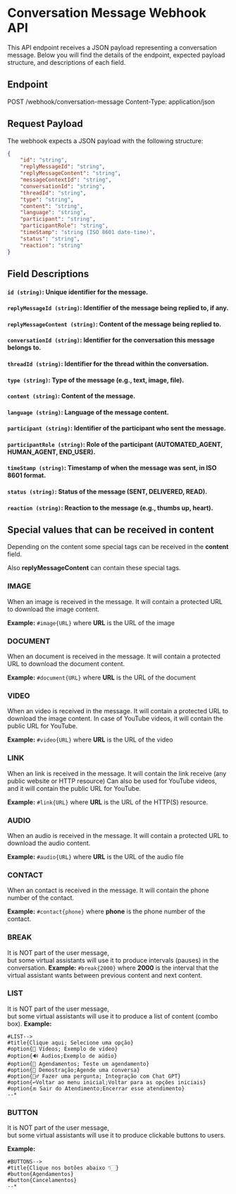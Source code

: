 # Conversation Message Webhook API
This API endpoint receives a JSON payload representing a conversation message. Below you will find the details of the endpoint, expected payload structure, and descriptions of each field.

## Endpoint
POST /webhook/conversation-message Content-Type: application/json

## Request Payload
The webhook expects a JSON payload with the following structure:

```json
{
    "id": "string",
    "replyMessageId": "string",
    "replyMessageContent": "string",
    "messageContextId": "string",
    "conversationId": "string",
    "threadId": "string",
    "type": "string",
    "content": "string",
    "language": "string",
    "participant": "string",
    "participantRole": "string",
    "timeStamp": "string (ISO 8601 date-time)",
    "status": "string",
    "reaction": "string"
}
```

## Field Descriptions
#### `id (string)`: Unique identifier for the message.
#### `replyMessageId (string)`: Identifier of the message being replied to, if any.
#### `replyMessageContent (string)`: Content of the message being replied to.
#### `conversationId (string)`: Identifier for the conversation this message belongs to.
#### `threadId (string)`: Identifier for the thread within the conversation.
#### `type (string)`: Type of the message (e.g., text, image, file).
#### `content (string)`: Content of the message.
#### `language (string)`: Language of the message content.
#### `participant (string)`: Identifier of the participant who sent the message.
#### `participantRole (string)`: Role of the participant (AUTOMATED_AGENT, HUMAN_AGENT, END_USER).
#### `timeStamp (string)`: Timestamp of when the message was sent, in ISO 8601 format.
#### `status (string)`: Status of the message (SENT, DELIVERED, READ).
#### `reaction (string)`: Reaction to the message (e.g., thumbs up, heart).

## Special values that can be received in content
Depending on the content some special tags can be received in the **content** field. 

Also **replyMessageContent** can contain these special tags.

### IMAGE ###
When an image is received in the message.
It will contain a protected URL to download the image content.

**Example:**
`#image{URL}` where **URL** is the URL of the image

### DOCUMENT ###
When an document is received in the message.
It will contain a protected URL to download the document content.

**Example:**
`#document{URL}` where **URL** is the URL of the document

### VIDEO ###
When an video is received in the message.
It will contain a protected URL to download the image content.
In case of YouTube videos, it will contain the public URL for YouTube.

**Example:**
`#video{URL}` where **URL** is the URL of the video

### LINK ###
When an link is received in the message.
It will contain the link receive (any public website or HTTP resource)
Can also be used for YouTube videos, and it will contain the public URL for YouTube.

**Example:**
`#link{URL}` where **URL** is the URL of the HTTP(S) resource.

### AUDIO ###
When an audio is received in the message.
It will contain a protected URL to download the audio content.

**Example:**
`#audio{URL}` where **URL** is the URL of the audio file

### CONTACT ###
When an contact is received in the message.
It will contain the phone number of the contact.

**Example:**
`#contact{phone}` where **phone** is the phone number of the contact.

### BREAK ###
It is NOT part of the user message,  
but some virtual assistants will use it to produce intervals (pauses) in the conversation.
**Example:**
`#break{2000}` where **2000** is the interval that the virtual assistant wants between previous content and next content.

### LIST ###
It is NOT part of the user message,  
but some virtual assistants will use it to produce a list of content (combo box). 
**Example:**
```
#LIST-->
#title{Clique aqui; Selecione uma opção}
#option{🎥 Vídeos; Exemplo de vídeo}
#option{🔊 Áudios;Exemplo de aúdio}
#option{📆 Agendamentos; Teste um agendamento}
#option{📆 Demostração;Agende uma conversa}
#option{🙋‍♂️ Fazer uma pergunta; Integração com Chat GPT}
#option{↩️Voltar ao menu inicial;Voltar para as opções iniciais}
#option{🔚 Sair do Atendimento;Encerrar esse atendimento}
--*
```

### BUTTON ###
It is NOT part of the user message,  
but some virtual assistants will use it to produce clickable buttons to users.

**Example:**
```
#BUTTONS-->
#title{Clique nos botões abaixo 👇🏻}
#button{Agendamentos} 
#button{Cancelamentos}
--*
